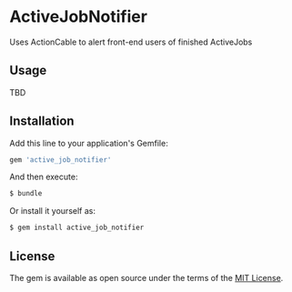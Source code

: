 # ActiveJobNotifier
Uses ActionCable to alert front-end users of finished ActiveJobs

## Usage
TBD

## Installation
Add this line to your application's Gemfile:

```ruby
gem 'active_job_notifier'
```

And then execute:
```bash
$ bundle
```

Or install it yourself as:
```bash
$ gem install active_job_notifier
```

## License
The gem is available as open source under the terms of the [MIT License](http://opensource.org/licenses/MIT).
